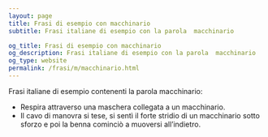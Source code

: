 ```yaml
---
layout: page
title: Frasi di esempio con macchinario 
subtitle: Frasi italiane di esempio con la parola  macchinario

og_title: Frasi di esempio con macchinario 
og_description: Frasi italiane di esempio con la parola  macchinario
og_type: website
permalink: /frasi/m/macchinario.html
---
```


Frasi italiane di esempio contenenti la parola macchinario:


- Respira attraverso una maschera collegata a un macchinario.
- Il cavo di manovra si tese, si sentì il forte stridio di un macchinario sotto sforzo e poi la benna cominciò a muoversi all’indietro.
